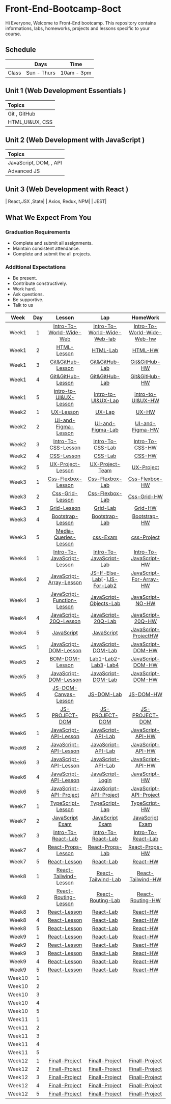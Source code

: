 # Front-End-Bootcamp-8oct
Hi Everyone, Welcome to Front-End bootcamp. This repository contains informations, labs, homeworks, projects and lessons specific to your course.

## Schedule
|  | Days | Time |
| --- | ------------- | ------------- |
| Class | Sun - Thurs  | 10am - 3pm  |



## Unit 1 \(Web Development Essentials \)

| Topics |
| :--- |
| Git , GitHub|
| HTML,UI&UX, CSS |





## Unit 2 \(Web Development with JavaScript \)

| Topics |
| :--- |
| JavaScript, DOM, , API |
| Advanced JS|TypeScript



## Unit 3 \(Web Development with React \)

|  React,JSX ,State|
| Axios, Redux, NPM|
| JEST|

## What We Expect From You
### Graduation Requirements
* Complete and submit all assignments.
* Maintain consistent attendance.
* Complete and submit the all projects.
### Additional Expectations
* Be present.
* Contribute constructively.
* Work hard.
* Ask questions.
* Be supportive.
* Talk to us

| Week | Day | Lesson | Lap | HomeWork |
|:----:|:---:|:------:|:---:|:--------:|
| Week1| 1   |[Intro-To-World-Wide-Web](https://github.com/Tuwaiq-Academy-Training/Intro-To-World-Wide-Web/blob/main/README.md)|[Intro-To-World-Wide-Web-lab](https://github.com/Tuwaiq-Academy-Training/Intro-To-World-Wide-Web-lab/blob/main/README.md)|[Intro-To-World-Wide-Web-hw](https://github.com/Tuwaiq-Academy-Training/Intro-To-World-Wide-Web/blob/main/README.md)
| Week1| 2  |[HTML-Lesson](https://github.com/Tuwaiq-Academy-Training/HTML-Lesson/blob/main/README.md)|[HTML-Lab](https://stone-horn-a78.notion.site/Lab1-a8ea2003666747f3affde1ca4652e412)|[HTML-HW]()
| Week1| 3  |[Git&GitHub-Lesson](https://stone-horn-a78.notion.site/Git-0c7db9b9c2ae4672971ea0bee5502cf0)|[Git&GitHub-Lab](https://stone-horn-a78.notion.site/git-html-Lab-0af8f37742184d9fb9bd210d00899f34)|[Git&GitHub-HW]()
| Week1| 4  |[Git&GitHub-Lesson](https://stone-horn-a78.notion.site/Branches-7fd645417b57431bb05a6c93ed24c040?pvs=4)|[Git&GitHub-Lab]()|[Git&GitHub-HW](https://stone-horn-a78.notion.site/HW1-b89811b403bd411b8b8867f61a474b71?pvs=4)
| Week1| 5  |[intro-to-UI&UX-Lesson](https://stone-horn-a78.notion.site/Intro-to-UI-UX-1487885eab424dd5b8373af8f35fdeb3?pvs=4)|[intro-to-UI&UX-Lap]()|[intro-to-UI&UX-HW]()
| Week2| 1  |[UX-Lesson]()|[UX-Lap]()|[UX-HW](https://docs.google.com/document/d/1ShiQqHb4qnykDqn2EDe6-qPG38bgbAdhkALB7VvFE9s/edit?usp=sharing)
| Week2| 2  |[UI-and-Figma-Lesson](https://github.com/Tuwaiq-Academy-Training/Figma-Lesson/blob/main/README.md)|[UI-and-Figma-Lab]()|[UI-and-Figma-HW](https://stone-horn-a78.notion.site/Figma-HW-a811b1313a4047388a8d1b07ba19de87)
| Week2| 3   |[Intro-To-CSS-Lesson](https://github.com/Tuwaiq-Academy-Training/CSS-Lesson/blob/main/README.md)|[Intro-To-CSS-Lab](https://stone-horn-a78.notion.site/CSS-Lab-78639bfd9ef841e39c8293e4c49ca373)|[Intro-To-CSS-HW](https://stone-horn-a78.notion.site/CSS-HW-fa1910ffc5064c61bad4c2e03e7390ed)
| Week2| 4  |[CSS-Lesson]()|[CSS-Lab](https://stone-horn-a78.notion.site/Css-Lab-026c9d6f5ede4e4391355bc0c910b416?pvs=4)|[CSS-HW](https://stone-horn-a78.notion.site/CSS-HW-99e50b5bf4a94a96afa68b498eeef4c1)
| Week2| 5 |[UX-Project-Lesson](https://stone-horn-a78.notion.site/UI-UX-Project-f0454952c94a47d784e60c5c3a1b7923?pvs=4)|[UX-Project-Team](https://stone-horn-a78.notion.site/UX-Team-PROJECT-f5207a29348f4e29a03b6da0b089e118?pvs=4)|[UX-Project](https://docs.google.com/document/d/1ShiQqHb4qnykDqn2EDe6-qPG38bgbAdhkALB7VvFE9s/edit?usp=sharing)
| Week3| 1  |[Css-Flexbox-Lesson]()|[Css-Flexbox-Lab]()|[Css-Flexbox-HW](https://stone-horn-a78.notion.site/Flexbox-HW-7789fd31e5664135a1dac30b9b56c12e?pvs=4)
| Week3| 2  |[Css-Grid-Lesson]()|[Css-Flexbox-Lab](https://stone-horn-a78.notion.site/Flex-box-Lab-378b08c6d1cf4095a1239d61b00a085e?pvs=4)|[Css-Grid-HW](https://stone-horn-a78.notion.site/Grid-HW-963d1bbbc85f4103acf9f11ff98172fd?pvs=4)
| Week3| 3  |[Grid-Lesson]()|[Grid-Lab](https://stone-horn-a78.notion.site/GRID-Lab-db259a31dbb9483b82d144b2a1770524)|[Grid-HW](https://github.com/Dimah-Aldossari/css-project)
| Week3| 4  |[Bootstrap-Lesson](https://github.com/Tuwaiq-Academy-Training/Bootstrab-Lesson/blob/main/README.md)|[Bootstrap-Lab](https://github.com/Tuwaiq-Academy-Training/Advanced-CSS-Bootstrap-HW)|[Bootstrap-HW](https://stone-horn-a78.notion.site/Bootstrap-HW-ae80e90f730e43beb4fb0bc21d6facff?pvs=4)
| Week3| 5  |[Media-Queries-Lesson](https://www.w3schools.com/css/css_rwd_mediaqueries.asp)|[css-Exam](https://www.dropbox.com/scl/fi/dnvlclpqgs106curhrpqm/.paper?rlkey=16d6r5b2kkqdrgpic1emzdojk&dl=0)|[css-Project]()
| Week4| 1  |[Intro-To-JavaScript-Lesson](https://github.com/Tuwaiq-Academy-Training/Intro-To-JavaScript-Lesson)|[Intro-To-JavaScript-Lab](https://stone-horn-a78.notion.site/JS-lab-8dc288f963e84d17abd54120b43dc496)|[Intro-To-JavaScript-HW](https://stone-horn-a78.notion.site/JS-HW-6a4c13737f244b619a821c39b5405495?pvs=4)
| Week4| 2  |[JavaScript-Array-Lesson](https://github.com/Tuwaiq-Academy-Training/JavaScript-Array-Lesson/blob/main/README.md)|[JS-If-Else-Lab](https://stone-horn-a78.notion.site/JS-IF-ELSE-LAB-4f7b63089ebc4ecc8ef51f09abebb661?pvs=4)[-][JS-For-Lab2](https://stone-horn-a78.notion.site/JS-for-loop-lab-2ac35b0ca0304f0abdfa7f7b0ede685a?pvs=4)|[JavaScript-For-Array-HW](https://stone-horn-a78.notion.site/JS-Arrays-For-HW-0457990aa8af46d2ab6186b9729787db?pvs=4)
| Week4| 3  |[JavaScript-Function-Lesson](https://github.com/Tuwaiq-Academy-Training/Function-Lesson/blob/main/README.md)|[JavaScript-Objects-Lab](https://stone-horn-a78.notion.site/JS-Lab-Array-Function-7abc6c4f7b7e4fe49476ee49a8330abb?pvs=4)|[JavaScript-NO-HW]()
| Week4| 4  |[JavaScript-20Q-Lesson]()|[JavaScript-20Q-Lab]()|[JavaScript-20Q-HW]()
| Week4| 5  |[JavaScript]()|[JavaScript]()|[JavaScript-ProjectHW](https://stone-horn-a78.notion.site/W4-D5-ProjectHW-eedd738d359f4f8aa73f0bd42fcb6e41?pvs=4)
| Week5| 1  |[JavaScript-DOM-Lesson](https://github.com/Tuwaiq-Academy-Training/Dom-Lesson/blob/main/README.md)|[JavaScript-DOM-Lab](https://stone-horn-a78.notion.site/W5-D1-Lab-d451936b58d747ae819c65a3427aad8f)|[JavaScript-DOM-HW](https://stone-horn-a78.notion.site/W5-D1-HW-9b7200b08ae14e59b95b29d7fa3fc285?pvs=4)
| Week5| 2  |[BOM-DOM-Lesson](https://stone-horn-a78.notion.site/BOM-DOM-c35cda25cc71437c9152a51c0d6817ae?pvs=4)|[Lab1](https://stone-horn-a78.notion.site/W5-D2-Lab1-4c978a25602141a3a6f28a15cfa1e879)-[Lab2](https://stone-horn-a78.notion.site/W5-D2-Lab2-24d9805c83a340e498d4f82df297655e)-[Lab3](https://stone-horn-a78.notion.site/W5-D2-Lab3-8c21ac9d04164edc8e47becd649b7964?pvs=4)-[Lab4](https://stone-horn-a78.notion.site/W5-D2-Lab4-50a1888c3e1a4e38bff8bf6fe759e7a4?pvs=4)|[JavaScript-DOM-HW](https://stone-horn-a78.notion.site/W5-D2-HW-27cfaf3c54b74e68aeea71e91e528b88?pvs=4)
| Week5| 3  |[JavaScript-DOM-Lesson]()|[JavaScript-DOM-Lab](https://stone-horn-a78.notion.site/W5-D3-Lab-e37d913336a345a5becaa7df79a88e50?pvs=4)|[JavaScript-DOM-HW](https://stone-horn-a78.notion.site/W5-D3-HW-0ff1573ae77e426aac43d1378de3d5be)
| Week5| 4  |[JS-DOM-Canvas-Lesson]()|[JS-DOM-Lab](https://stone-horn-a78.notion.site/W5-D4-Lab-977b71f7548145758c41c3dfcf9551ae?pvs=4)|[JS-DOM-HW]()
| Week5| 5  |[JS-PROJECT-DOM]()|[JS-PROJECT-DOM]()|[JS-PROJECT-DOM]()
| Week6| 1  |[JavaScript-API-Lesson](https://github.com/Tuwaiq-Academy-Training/JavaScript-API-Lesson/blob/main/README.md)|[JavaScript-API-Lab]()|[JavaScript-API-HW](https://stone-horn-a78.notion.site/W6-D1-API-HW-bd29bea3766d42e280a2dbb2338c95ee)
| Week6| 2  |[JavaScript-API-Lesson]()|[JavaScript-API-Lab](https://stone-horn-a78.notion.site/W6-D2-API-Lab-2d5a9b12991f44c8b42e745c8e15bfed?pvs=4)|[JavaScript-API-HW](https://stone-horn-a78.notion.site/W6-D2-API-HW-87734e750b894921b7dd378ad7a4c6aa?pvs=4)
| Week6| 3  |[JavaScript-API-Lesson]()|[JavaScript-API-Lab](https://stone-horn-a78.notion.site/W6-D3-API-Lab-70b4f104e2a541689c9aab9b6eb2a76d?pvs=4)|[JavaScript-API-HW]()
| Week6| 4  |[JavaScript-API-Lesson]()|[JavaScript-Login](https://github.com/fahadssgg/Loginlab)|[JavaScript-HW]()
| Week6| 5  |[JavaScript-API-Project](https://stone-horn-a78.notion.site/WeekEnd-Project-474bbde85efd425388d28ad8b1a42354?pvs=4)|[JavaScript-API-Project](https://stone-horn-a78.notion.site/WeekEnd-Project-474bbde85efd425388d28ad8b1a42354?pvs=4)|[JavaScript-API-Project](https://stone-horn-a78.notion.site/WeekEnd-Project-474bbde85efd425388d28ad8b1a42354?pvs=4)
| Week7| 1  |[TypeScript-Lesson](https://github.com/Tuwaiq-Academy-Training/TypeScript-Lesson/blob/main/README.md)|[TypeScript-Lap]()|[TypeScript-HW]()
| Week7| 2  |[JavaScript Exam](https://www.dropbox.com/scl/fi/nduwhpcxfe80sogea9tvn/JavaScript-Exam-1.papert?rlkey=zqdjpip3oejs3ewqma48k00hx&dl=0)|[JavaScript Exam]()|[JavaScript Exam]()
| Week7| 3  |[Intro-To-React-Lab](https://github.com/Tuwaiq-Academy-Training/React-Fundamentals-Lesson-ts/blob/main/README.md)|[Intro-To-React-Lab]()|[Intro-To-React-Lab]()
| Week7| 4  |[React-Props-Lesson](https://stone-horn-a78.notion.site/Props-js-Lesson-6c690978fffa4523af972bb483a19c1e?pvs=4)|[React-Props-Lab](https://stone-horn-a78.notion.site/React-Props-Lab-6fa6be456b57439fa4d4cec704384341?pvs=4)|[React-Props-HW]()
| Week7| 5  |[React-Lesson]()|[React-Lab]()|[React-HW]()
| Week8| 1  |[React-Tailwind-Lesson](https://stone-horn-a78.notion.site/Tailwindcss-React-ec7b8b767aa4413196ad3ff370590594)|[React-Tailwind-Lab](https://stone-horn-a78.notion.site/W8-D1-Taliwind-Lab-7f803bbbcbef4c4ea8d5c8b53f77be87?pvs=4)|[React-Tailwind-HW](https://lying-move-262.notion.site/W8-D1-Tailwind-HW-a1c963679e3c466eb48d99fbaa3db0f5)
| Week8| 2  |[React-Routing-Lesson](https://github.com/Tuwaiq-Academy-Training/React-Routing-Lesson)|[React-Routing-Lab](https://stone-horn-a78.notion.site/W8-D2-Lab-bdab210932c74bafb6f2117cf01fc369)|[React-Routing-HW]()
| Week8| 3  |[React-Lesson]()|[React-Lab]()|[React-HW]()
| Week8| 4  |[React-Lesson]()|[React-Lab]()|[React-HW]()
| Week8| 5  |[React-Lesson]()|[React-Lab]()|[React-HW]()
| Week9| 1  |[React-Lesson]()|[React-Lab]()|[React-HW]()
| Week9| 2  |[React-Lesson]()|[React-Lab]()|[React-HW]()
| Week9| 3  |[React-Lesson]()|[React-Lab]()|[React-HW]()
| Week9| 4  |[React-Lesson]()|[React-Lab]()|[React-HW]()
| Week9| 5  |[React-Lesson]()|[React-Lab]()|[React-HW]()
| Week10| 1  |[]()|[]()|[]()
| Week10| 2  |[]()|[]()|[]()
| Week10| 3  |[]()|[]()|[]()
| Week10| 4  |[]()|[]()|[]()
| Week10| 5  |[]()|[]()|[]()
| Week11| 1  |[]()|[]()|[]()
| Week11| 2  |[]()|[]()|[]()
| Week11| 3  |[]()|[]()|[]()
| Week11| 4  |[]()|[]()|[]()
| Week11| 5  |[]()|[]()|[]()
| Week12| 1  |[Finall-Project]()|[Finall-Project]()|[Finall-Project]()
| Week12| 2  |[Finall-Project]()|[Finall-Project]()|[Finall-Project]()
| Week12| 3  |[Finall-Project]()|[Finall-Project]()|[Finall-Project]()
| Week12| 4  |[Finall-Project]()|[Finall-Project]()|[Finall-Project]()
| Week12| 5  |[Finall-Project]()|[Finall-Project]()|[Finall-Project]()



